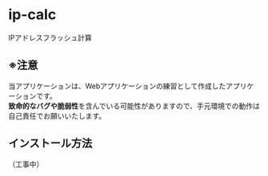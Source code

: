 # ip-calc
IPアドレスフラッシュ計算

## ※注意
当アプリケーションは、Webアプリケーションの練習として作成したアプリケーションです。<br>
**致命的なバグや脆弱性**を含んでいる可能性がありますので、手元環境での動作は自己責任でお願いいたします。

## インストール方法
（工事中）
